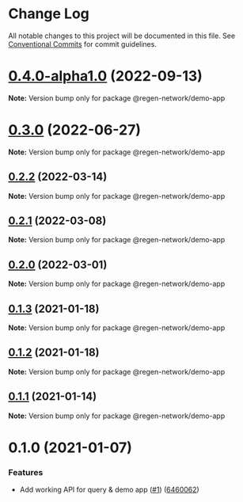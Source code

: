 # Change Log

All notable changes to this project will be documented in this file.
See [Conventional Commits](https://conventionalcommits.org) for commit guidelines.

# [0.4.0-alpha1.0](https://github.com/regen-network/regen-js/compare/v0.3.0...v0.4.0-alpha1.0) (2022-09-13)

**Note:** Version bump only for package @regen-network/demo-app





# [0.3.0](https://github.com/regen-network/regen-js/compare/v0.2.2...v0.3.0) (2022-06-27)

**Note:** Version bump only for package @regen-network/demo-app





## [0.2.2](https://github.com/regen-network/regen-js/compare/v0.2.1...v0.2.2) (2022-03-14)

**Note:** Version bump only for package @regen-network/demo-app







## [0.2.1](https://github.com/regen-network/regen-js/compare/v0.2.0...v0.2.1) (2022-03-08)

**Note:** Version bump only for package @regen-network/demo-app







## [0.2.0](https://github.com/regen-network/regen-js/compare/v0.1.2...v0.2.0) (2022-03-01)

**Note:** Version bump only for package @regen-network/demo-app






## [0.1.3](https://github.com/regen-network/regen-js/compare/v0.1.2...v0.1.3) (2021-01-18)

**Note:** Version bump only for package @regen-network/demo-app





## [0.1.2](https://github.com/regen-network/regen-js/compare/v0.1.1...v0.1.2) (2021-01-18)

**Note:** Version bump only for package @regen-network/demo-app





## [0.1.1](https://github.com/regen-network/regen-js/compare/v0.1.0...v0.1.1) (2021-01-14)

**Note:** Version bump only for package @regen-network/demo-app





# 0.1.0 (2021-01-07)


### Features

* Add working API for query & demo app ([#1](https://github.com/regen-network/regen-js/issues/1)) ([6460062](https://github.com/regen-network/regen-js/commit/6460062239f69e128204da83416330edd37ac90f))
